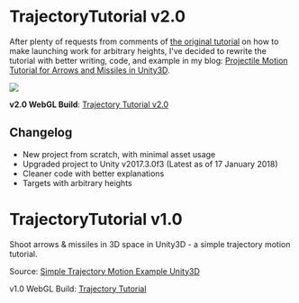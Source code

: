 # TrajectoryTutorial v2.0

After plenty of requests from comments of [the original tutorial](https://vilbeyli.github.io/Simple-Trajectory-Motion-Example-Unity3D/) on how to make launching work for arbitrary heights,
I've decided to rewrite the tutorial with better writing, code, and example in my blog: [Projectile Motion Tutorial for Arrows and Missiles in Unity3D](https://vilbeyli.github.io/Projectile-Motion-Tutorial-for-Arrows-and-Missiles-in-Unity3D/).

![](https://vilbeyli.github.io/images/posts/projectile-tutorial/jump0.gif)

**v2.0 WebGL Build**: [Trajectory Tutorial v2.0](http://vilbeyli.github.io/TrajectoryTutorial/v2/)

## Changelog

 - New project from scratch, with minimal asset usage
 - Upgraded project to Unity v2017.3.0f3 (Latest as of 17 January 2018)
 - Cleaner code with better explanations
 - Targets with arbitrary heights

# TrajectoryTutorial v1.0

Shoot arrows &amp; missiles in 3D space in Unity3D - a simple trajectory motion tutorial.

Source: [Simple Trajectory Motion Example Unity3D](http://vilbeyli.github.io/Simple-Trajectory-Motion-Example-Unity3D/)

v1.0 WebGL Build: [Trajectory Tutorial](http://vilbeyli.github.io/TrajectoryTutorial) 
